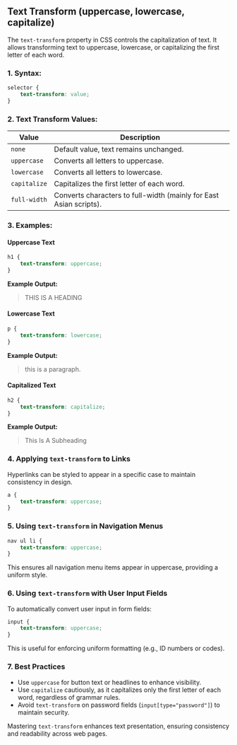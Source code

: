 ## **Text Transform (uppercase, lowercase, capitalize)**

The `text-transform` property in CSS controls the capitalization of text. It allows transforming text to uppercase, lowercase, or capitalizing the first letter of each word.

### **1. Syntax:**

```css
selector {
    text-transform: value;
}
```

### **2. Text Transform Values:**

| Value        | Description |
|-------------|-------------|
| `none`      | Default value, text remains unchanged. |
| `uppercase` | Converts all letters to uppercase. |
| `lowercase` | Converts all letters to lowercase. |
| `capitalize` | Capitalizes the first letter of each word. |
| `full-width` | Converts characters to full-width (mainly for East Asian scripts). |

### **3. Examples:**

#### **Uppercase Text**

```css
h1 {
    text-transform: uppercase;
}
```

**Example Output:**
> THIS IS A HEADING

#### **Lowercase Text**

```css
p {
    text-transform: lowercase;
}
```

**Example Output:**
> this is a paragraph.

#### **Capitalized Text**

```css
h2 {
    text-transform: capitalize;
}
```

**Example Output:**
> This Is A Subheading

### **4. Applying `text-transform` to Links**

Hyperlinks can be styled to appear in a specific case to maintain consistency in design.

```css
a {
    text-transform: uppercase;
}
```

### **5. Using `text-transform` in Navigation Menus**

```css
nav ul li {
    text-transform: uppercase;
}
```

This ensures all navigation menu items appear in uppercase, providing a uniform style.

### **6. Using `text-transform` with User Input Fields**

To automatically convert user input in form fields:

```css
input {
    text-transform: uppercase;
}
```

This is useful for enforcing uniform formatting (e.g., ID numbers or codes).

### **7. Best Practices**

- Use `uppercase` for button text or headlines to enhance visibility.
- Use `capitalize` cautiously, as it capitalizes only the first letter of each word, regardless of grammar rules.
- Avoid `text-transform` on password fields (`input[type="password"]`) to maintain security.

Mastering `text-transform` enhances text presentation, ensuring consistency and readability across web pages.
